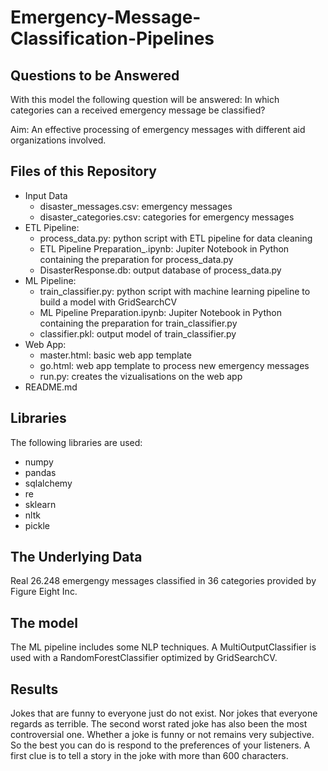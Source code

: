 # Emergency-Message-Classification-Pipelines

## Questions to be Answered
With this model the following question will be answered:
In which categories can a received emergency message be classified?

Aim:
An effective processing of emergency messages with different aid organizations involved.

## Files of this Repository
* Input Data
  * disaster_messages.csv: emergency messages
  * disaster_categories.csv: categories for emergency messages
* ETL Pipeline:
  * process_data.py: python script with ETL pipeline for data cleaning
  * ETL Pipeline Preparation_.ipynb: Jupiter Notebook in Python containing the preparation for process_data.py
  * DisasterResponse.db: output database of process_data.py
* ML Pipeline:
  * train_classifier.py: python script with machine learning pipeline to build a model with GridSearchCV
  * ML Pipeline Preparation.ipynb: Jupiter Notebook in Python containing the preparation for train_classifier.py
  * classifier.pkl: output model of train_classifier.py
* Web App:
  * master.html: basic web app template
  * go.html: web app template to process new emergency messages
  * run.py: creates the vizualisations on the web app
* README.md

## Libraries
The following libraries are used:
* numpy
* pandas
* sqlalchemy
* re
* sklearn
* nltk
* pickle

## The Underlying Data
Real 26.248 emergengy messages classified in 36 categories provided by Figure Eight Inc. 

## The model
The ML pipeline includes some NLP techniques. A MultiOutputClassifier is used with a RandomForestClassifier optimized by GridSearchCV.

## Results
Jokes that are funny to everyone just do not exist. Nor jokes that everyone regards as terrible. The second worst rated joke has also been the most controversial one.
Whether a joke is funny or not remains very subjective. So the best you can do is respond to the preferences of your listeners.
A first clue is to tell a story in the joke with more than 600 characters.
